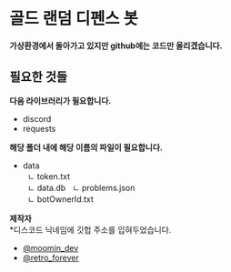 # 골드 랜덤 디펜스 봇
**가상환경에서 돌아가고 있지만 github에는 코드만 올리겠습니다.**

## 필요한 것들
**다음 라이브러리가 필요합니다.**
- discord
- requests  
  
**해당 폴더 내에 해당 이름의 파일이 필요합니다.**  
- data  
&nbsp; ㄴ token.txt  
&nbsp; ㄴ data.db
&nbsp; ㄴ problems.json  
&nbsp; ㄴ botOwnerId.txt  

**제작자**  
\*디스코드 닉네임에 깃헙 주소를 입혀두었습니다.
- [@moomin_dev](https://github.com/mini2317)
- [@retro_forever](https://github.com/Migayeon)
